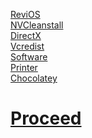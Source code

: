 [ReviOS](https://www.revi.cc/revios/download)<br>
[NVCleanstall](https://www.techpowerup.com/download/techpowerup-nvcleanstall/)<br>
[DirectX](https://www.microsoft.com/en-us/download/details.aspx?id=35)<br>
[Vcredist](https://github.com/abbodi1406/vcredist/releases)<br>
[Software](https://github.com/Hooke012/OmniGuides/blob/main/Software/Windows.txt)<br>
[Printer](https://www.epson.co.in/Support/Printers/All-In-One/L-Series/Epson-L3210/s/SPT_C11CJ68506)<br>
[Chocolatey](https://raw.githubusercontent.com/hookstdev/OmniGuides/omni/Software/Windows.txt)

# [Proceed](https://github.com/hookstdev/OmniGuides/blob/omni/OS/Wifi.md)
